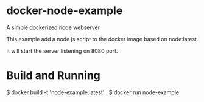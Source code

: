 # docker-node-example
A simple dockerized node webserver

This example add a node js script to the docker image based on node:latest.

It will start the server listening on 8080 port.

# Build and Running

$ docker build -t 'node-example:latest' .
$ docker run node-example